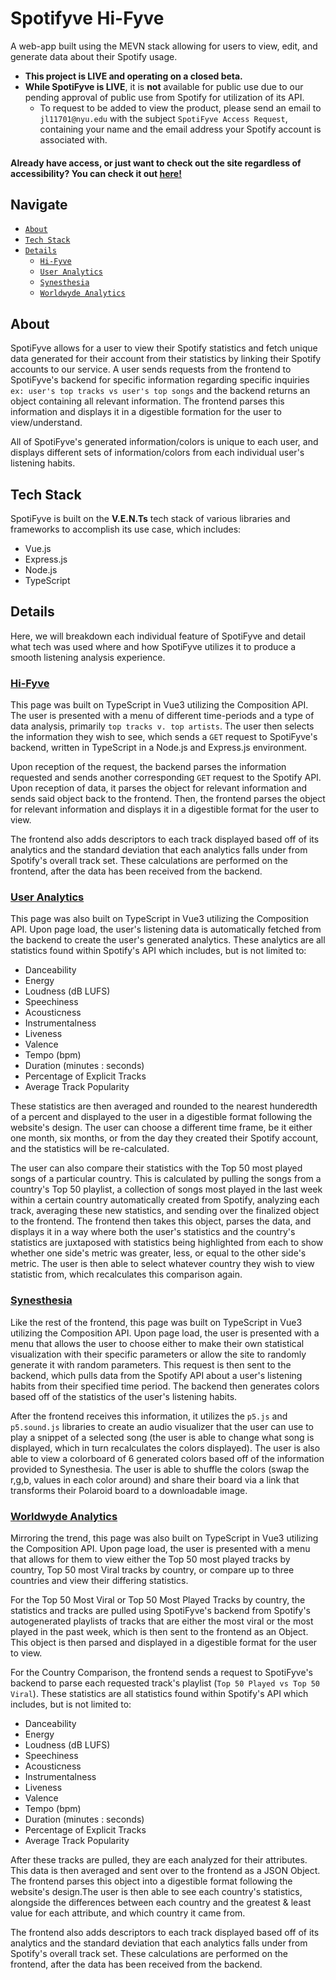 # Spotifyve Hi-Fyve

A web-app built using the MEVN stack allowing for users to view, edit, and generate data about their Spotify usage. 
- <strong>This project is LIVE and operating on a closed beta.
- While SpotiFyve is LIVE</strong>, it is <strong>not</strong> available for public use due to our pending approval of public use from Spotify for utilization of its API. 
  - To request to be added to view the product, please send an email to `jl11701@nyu.edu` with the subject `SpotiFyve Access Request`, containing your name and the email address your Spotify account is associated with.

#### Already have access, or just want to check out the site regardless of accessibility? You can check it out <a href="https://spotifyve.herokuapp.com/">here!</a>

## Navigate
- [`About`](#about)
- [`Tech Stack`](#tech-stack)
- [`Details`](#details)
  - [`Hi-Fyve`](#hi-fyve)
  - [`User Analytics`](#user-analytics)
  - [`Synesthesia`](#synesthesia)
  - [`Worldwyde Analytics`](#worldwyde-analytics)

## **About**

SpotiFyve allows for a user to view their Spotify statistics and fetch unique data generated for their account from their statistics by linking their Spotify accounts to our service. A user sends requests from the frontend to SpotiFyve's backend for specific information regarding specific inquiries `ex: user's top tracks vs user's top songs` and the backend returns an object containing all relevant information. The frontend parses this information and displays it in a digestible formation for the user to view/understand.

All of SpotiFyve's generated information/colors is unique to each user, and displays different sets of information/colors from each individual user's listening habits.

## **Tech Stack**

SpotiFyve is built on the <strong>V.E.N.Ts</strong> tech stack of various libraries and frameworks to accomplish its use case, which includes:
- Vue.js
- Express.js
- Node.js
- TypeScript

## Details

Here, we will breakdown each individual feature of SpotiFyve and detail what tech was used where and how SpotiFyve utilizes it to produce a smooth listening analysis experience.

### <ins>**Hi-Fyve**</ins>
This page was built on TypeScript in Vue3 utilizing the Composition API. The user is presented with a menu of different time-periods and a type of data analysis, primarily `top tracks v. top artists`. The user then selects the information they wish to see, which sends a `GET` request to SpotiFyve's backend, written in TypeScript in a Node.js and Express.js environment. 

Upon reception of the request, the backend parses the information requested and sends another corresponding `GET` request to the Spotify API. Upon reception of data, it parses the object for relevant information and sends said object back to the frontend. Then, the frontend parses the object for relevant information and displays it in a digestible format for the user to view.

The frontend also adds descriptors to each track displayed based off of its analytics and the standard deviation that each analytics falls under from Spotify's overall track set. These calculations are performed on the frontend, after the data has been received from the backend.

### <ins>**User Analytics**</ins>
This page was also built on TypeScript in Vue3 utilizing the Composition API. Upon page load, the user's listening data is automatically fetched from the backend to create the user's generated analytics. These analytics are all statistics found within Spotify's API which includes, but is not limited to:
- Danceability
- Energy
- Loudness (dB LUFS)
- Speechiness
- Acousticness
- Instrumentalness
- Liveness
- Valence
- Tempo (bpm)
- Duration (minutes : seconds)
- Percentage of Explicit Tracks
- Average Track Popularity

These statistics are then averaged and rounded to the nearest hunderedth of a percent and displayed to the user in a digestible format following the website's design. The user can choose a different time frame, be it either one month, six months, or from the day they created their Spotify account, and the statistics will be re-calculated. 

The user can also compare their statistics with the Top 50 most played songs of a particular country. This is calculated by pulling the songs from a country's Top 50 playlist, a collection of songs most played in the last week within a certain country automatically created from Spotify, analyzing each track, averaging these new statistics, and sending over the finalized object to the frontend. The frontend then takes this object, parses the data, and displays it in a way where both the user's statistics and the country's statistics are juxtaposed with statistics being highlighted from each to show whether one side's metric was greater, less, or equal to the other side's metric. The user is then able to select whatever country they wish to view statistic from, which recalculates this comparison again.

### <ins>**Synesthesia**</ins>
Like the rest of the frontend, this page was built on TypeScript in Vue3 utilizing the Composition API. Upon page load, the user is presented with a menu that allows the user to choose either to make their own statistical visualization with their specific parameters or allow the site to randomly generate it with random parameters. This request is then sent to the backend, which pulls data from the Spotify API about a user's listening habits from their specified time period. The backend then generates colors based off of the statistics of the user's listening habits. 

After the frontend receives this information, it utilizes the `p5.js` and `p5.sound.js` libraries to create an audio visualizer that the user can use to play a snippet of a selected song (the user is able to change what song is displayed, which in turn recalculates the colors displayed). The user is also able to view a colorboard of 6 generated colors based off of the information provided to Synesthesia. The user is able to shuffle the colors (swap the r,g,b, values in each color around) and share their board via a link that transforms their Polaroid board to a downloadable image.

### <ins>**Worldwyde Analytics**</ins>
Mirroring the trend, this page was also built on TypeScript in Vue3 utilizing the Composition API. Upon page load, the user is presented with a menu that allows for them to view either the Top 50 most played tracks by country, Top 50 most Viral tracks by country, or compare up to three countries and view their differing statistics. 

For the Top 50 Most Viral or Top 50 Most Played Tracks by country, the statistics and tracks are pulled using SpotiFyve's backend from Spotify's autogenerated playlists of tracks that are either the most viral or the most played in the past week, which is then sent to the frontend as an Object. This object is then parsed and displayed in a digestible format for the user to view.

For the Country Comparison, the frontend sends a request to SpotiFyve's backend to parse each requested track's playlist (`Top 50 Played vs Top 50 Viral`). These statistics are all statistics found within Spotify's API which includes, but is not limited to:
- Danceability
- Energy
- Loudness (dB LUFS)
- Speechiness
- Acousticness
- Instrumentalness
- Liveness
- Valence
- Tempo (bpm)
- Duration (minutes : seconds)
- Percentage of Explicit Tracks
- Average Track Popularity

After these tracks are pulled, they are each analyzed for their attributes. This data is then averaged and sent over to the frontend as a JSON Object. The frontend parses this object into a digestible format following the website's design.The user is then able to see each country's statistics, alongside the differences between each country and the greatest & least value for each attribute, and which country it came from.

The frontend also adds descriptors to each track displayed based off of its analytics and the standard deviation that each analytics falls under from Spotify's overall track set. These calculations are performed on the frontend, after the data has been received from the backend.
